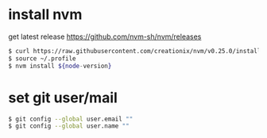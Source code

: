 # install nvm
get latest release https://github.com/nvm-sh/nvm/releases

``` bash
$ curl https://raw.githubusercontent.com/creationix/nvm/v0.25.0/install.sh | bash
$ source ~/.profile
$ nvm install ${node-version}
```

# set git user/mail

``` bash
$ git config --global user.email ""
$ git config --global user.name ""
```

